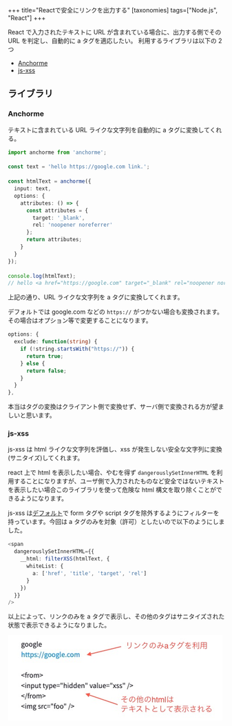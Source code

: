 +++
title="Reactで安全にリンクを出力する"
[taxonomies]
tags=["Node.js", "React"]
+++

React で入力されたテキストに URL が含まれている場合に、出力する側でその URL を判定し、自動的に a タグを適応したい。
利用するライブラリは以下の 2 つ

- [Anchorme](http://alexcorvi.github.io/anchorme.js/)
- [js-xss](https://github.com/leizongmin/js-xss)

## ライブラリ

### Anchorme

テキストに含まれている URL ライクな文字列を自動的に a タグに変換してくれる。

```ts
import anchorme from 'anchorme';

const text = 'hello https://google.com link.';

const htmlText = anchorme({
  input: text,
  options: {
    attributes: () => {
      const attributes = {
        target: '_blank',
        rel: 'noopener noreferrer'
      };
      return attributes;
    }
  }
});

console.log(htmlText);
// hello <a href="https://google.com" target="_blank" rel="noopener noreferrer">https://google.com</a> link.
```

上記の通り、URL ライクな文字列を a タグに変換してくれます。

デフォルトでは google.com などの `https://` がつかない場合も変換されます。その場合はオプション等で変更することになります。

```ts
options: {
  exclude: function(string) {
    if (!string.startsWith("https://")) {
      return true;
    } else {
      return false;
    }
  }
},
```

本当はタグの変換はクライアント側で変換せず、サーバ側で変換される方が望ましいと思います。

### js-xss

js-xss は html ライクな文字列を評価し、xss が発生しない安全な文字列に変換(サニタイズ)してくれます。

react 上で html を表示したい場合、やむを得ず `dangerouslySetInnerHTML` を利用することになりますが、ユーザ側で入力されたものなど安全ではないテキストを表示したい場合このライブラリを使って危険な html 構文を取り除くことができるようになります。

js-xss は[デフォルト](https://github.com/leizongmin/js-xss/blob/master/dist/xss.js#L13)で form タグや script タグを除外するようにフィルターを持っています。今回は a タグのみを対象（許可）としたいので以下のようにしました。

```ts
<span
  dangerouslySetInnerHTML={{
    __html: filterXSS(htmlText, {
      whiteList: {
        a: ['href', 'title', 'target', 'rel']
      }
    })
  }}
/>
```

以上によって、リンクのみを a タグで表示し、その他のタグはサニタイズされた状態で表示できるようになりました。

![Screen_Shot_2020-08-15_at_19.16.53.jpg](Screen_Shot_2020-08-15_at_19.16.53.jpg)
